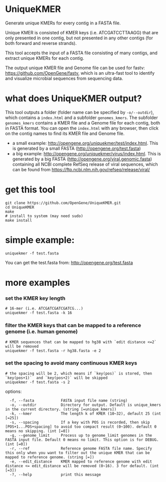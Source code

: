 # UniqueKMER
Generate unique KMERs for every contig in a FASTA file.  

Unique KMER is consisted of KMER keys (i.e. ATCGATCCTTAAGG) that are only presented in one contig, but not presented in any other contigs (for both forward and reverse strands).  

This tool accepts the input of a FASTA file consisting of many contigs, and extract unique KMERs for each contig.

The output unique KMER file and Genome file can be used for fastv: https://github.com/OpenGene/fastv, which is an ultra-fast tool to identify and visualize microbial sequences from sequencing data.

# what does UniqueKMER output?
This tool outputs a folder (folder name can be specified by `-o/--outdir`), which contains a `index.html` and a subfolder `genomes_kmers`. The subfolder `genomes_kmers` contains a KMER file and a Genome file for each contig, both in FASTA format. You can open the `index.html` with any browser, then click on the contig names to find its KMER file and Genome file.
* a small example: http://opengene.org/uniquekmer/test/index.html. This is generated by a small FASTA (http://opengene.org/test.fasta)
* a big example: http://opengene.org/uniquekmer/virus/index.html. This is generated by a big FASTA (http://opengene.org/viral.genomic.fasta) containing all NCBI complete RefSeq release of viral sequences, which can be found from https://ftp.ncbi.nlm.nih.gov/refseq/release/viral/

# get this tool
```shell
git clone https://github.com/OpenGene/UniqueKMER.git
cd UniqueKMER
make
# install to system (may need sudo)
make install
```
# simple example:
```shell
uniquekmer -f test.fasta
```
You can get the test.fasta from: http://opengene.org/test.fasta

# more examples
### set the KMER key length
```shell
# 16-mer (i.e. ATCGATCGATCGATCG...)
uniquekmer -f test.fasta -k 16
```
### filter the KMER keys that can be mapped to a reference genome (i.e. human genome)
```shell
# KMER sequences that can be mapped to hg38 with `edit distance <=2`  will be removed
uniquekmer -f test.fasta -r hg38.fasta -e 2
```
### set the spacing to avoid many continuous KMER keys
```shell
# the spacing will be 2, which means if `key(pos)` is stored, then `key(pos+1)`  and `key(pos+2)` will be skipped
uniquekmer -f test.fasta -s 2
```

options:
```shel
  -f, --fasta            FASTA input file name (string)
  -o, --outdir           Directory for output. Default is unique_kmers in the current directory. (string [=unique_kmers])
  -k, --kmer             The length k of KMER (10~32), default 25 (int [=25])
  -s, --spacing          If a key with POS is recorded, then skip [POS+1...POS+spacing] to avoid too compact result (0~100). default 0 means no skipping. (int [=0])
  -g, --genome_limit     Process up to genome_limit genomes in the FASTA input file. Default 0 means no limit. This option is for DEBUG. (int [=0])
  -r, --ref              Reference genome FASTA file name. Specify this only when you want to filter out the unique KMER that can be mapped to reference genome. (string [=])
  -e, --edit_distance    KMER mapped to reference genome with edit distance <= edit_distance will be removed (0~16). 3 for default. (int [=3])
  -?, --help             print this message
```
